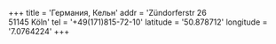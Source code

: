 +++
title = 'Германия, Кельн'
addr = 'Zündorferstr 26 <br />51145 Köln'
tel = '+49(171)815-72-10'
latitude = '50.878712'
longitude = '7.0764224'
+++